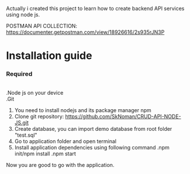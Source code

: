 Actually i created this project to learn how to create backend API 
services using node js.

POSTMAN API COLLECTION: https://documenter.getpostman.com/view/18926616/2s935rJN3P

<h1>Installation guide</h1>

<h3>Required</h3><br>
.Node js on your device <br>
.Git

1. You need to install nodejs and its package manager npm
2. Clone git repository: https://github.com/SkNoman/CRUD-API-NODE-JS.git
3. Create database, you can import demo database from root folder "test.sql"
4. Go to application folder and open terminal
5. Install application dependencies using following command
    .npm init/npm install
    .npm start
    
Now you are good to go with the application.





